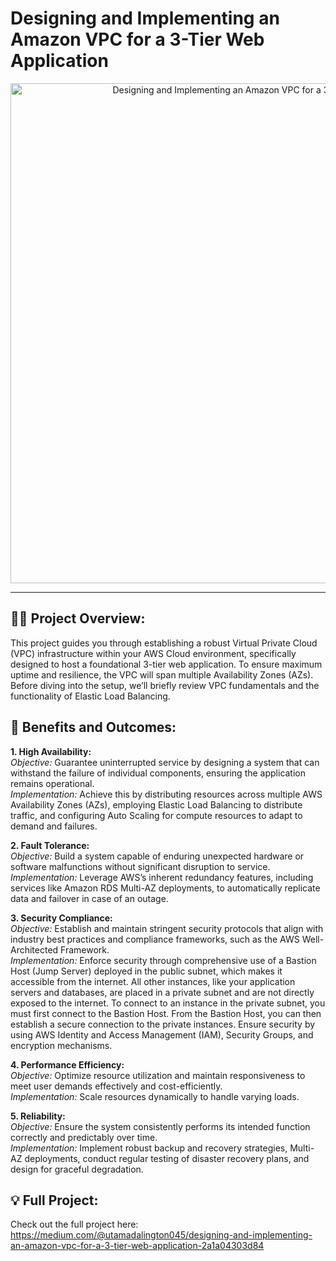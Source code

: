 # Designing and Implementing an Amazon VPC for a 3-Tier Web Application

<!-- Profile Header -->
<p align="center">
  <img src="https://miro.medium.com/v2/resize:fit:700/1*BO02sqvL_5VcQFHedg8qsg.png" width="800" alt="Designing and Implementing an Amazon VPC for a 3-Tier Web Application" />
</p>  

<hr/>

## **👨‍💻 Project Overview:**

This project guides you through establishing a robust Virtual Private Cloud (VPC) infrastructure within your AWS Cloud environment, specifically designed to host a foundational 3-tier web application. To ensure maximum uptime and resilience, the VPC will span multiple Availability Zones (AZs). Before diving into the setup, we’ll briefly review VPC fundamentals and the functionality of Elastic Load Balancing.

## **🌱 Benefits and Outcomes:**

<b>1. High Availability:</b><br/>
<i>Objective:</i> Guarantee uninterrupted service by designing a system that can withstand the failure of individual components, ensuring the application remains operational. <br/>
<i>Implementation:</i> Achieve this by distributing resources across multiple AWS Availability Zones (AZs), employing Elastic Load Balancing to distribute traffic, and configuring Auto Scaling for compute resources to adapt to demand and failures.

<b>2. Fault Tolerance:</b><br/>
<i>Objective:</i> Build a system capable of enduring unexpected hardware or software malfunctions without significant disruption to service. <br/>
<i>Implementation:</i> Leverage AWS’s inherent redundancy features, including services like Amazon RDS Multi-AZ deployments, to automatically replicate data and failover in case of an outage.

<b>3. Security Compliance:</b><br/>
<i>Objective:</i> Establish and maintain stringent security protocols that align with industry best practices and compliance frameworks, such as the AWS Well-Architected Framework. <br/>
<i>Implementation:</i> Enforce security through comprehensive use of a Bastion Host (Jump Server) deployed in the public subnet, which makes it accessible from the internet. All other instances, like your application servers and databases, are placed in a private subnet and are not directly exposed to the internet. To connect to an instance in the private subnet, you must first connect to the Bastion Host. From the Bastion Host, you can then establish a secure connection to the private instances. Ensure security by using AWS Identity and Access Management (IAM), Security Groups, and encryption mechanisms.

<b>4. Performance Efficiency:</b><br/>
<i>Objective:</i> Optimize resource utilization and maintain responsiveness to meet user demands effectively and cost-efficiently. <br/>
<i>Implementation:</i> Scale resources dynamically to handle varying loads.

<b>5. Reliability:</b><br/>
<i>Objective:</i> Ensure the system consistently performs its intended function correctly and predictably over time. <br/>
<i>Implementation:</i> Implement robust backup and recovery strategies, Multi-AZ deployments, conduct regular testing of disaster recovery plans, and design for graceful degradation.

## **💡 Full Project:**
Check out the full project here: https://medium.com/@utamadalington045/designing-and-implementing-an-amazon-vpc-for-a-3-tier-web-application-2a1a04303d84
